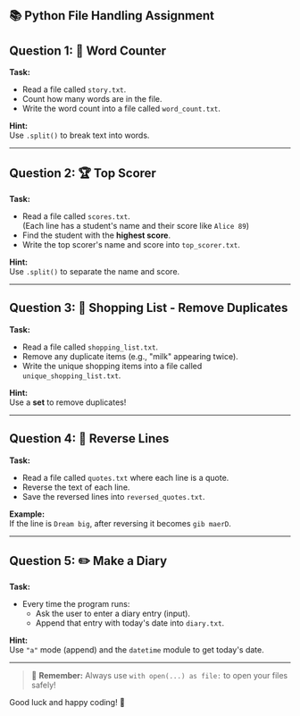 📚 Python File Handling Assignment
---

## Question 1: 🧾 Word Counter

**Task:**
- Read a file called `story.txt`.
- Count how many words are in the file.
- Write the word count into a file called `word_count.txt`.

**Hint:**  
Use `.split()` to break text into words.

---

## Question 2: 🏆 Top Scorer

**Task:**
- Read a file called `scores.txt`.  
  (Each line has a student's name and their score like `Alice 89`)
- Find the student with the **highest score**.
- Write the top scorer's name and score into `top_scorer.txt`.

**Hint:**  
Use `.split()` to separate the name and score.

---

## Question 3: 🛒 Shopping List - Remove Duplicates

**Task:**
- Read a file called `shopping_list.txt`.
- Remove any duplicate items (e.g., "milk" appearing twice).
- Write the unique shopping items into a file called `unique_shopping_list.txt`.

**Hint:**  
Use a **set** to remove duplicates!

---

## Question 4: 🔄 Reverse Lines

**Task:**
- Read a file called `quotes.txt` where each line is a quote.
- Reverse the text of each line.
- Save the reversed lines into `reversed_quotes.txt`.

**Example:**  
If the line is `Dream big`, after reversing it becomes `gib maerD`.

---

## Question 5: ✏️ Make a Diary

**Task:**
- Every time the program runs:
  - Ask the user to enter a diary entry (input).
  - Append that entry with today's date into `diary.txt`.

**Hint:**  
Use `"a"` mode (append) and the `datetime` module to get today's date.

---

> 🧠 **Remember:** Always use `with open(...) as file:` to open your files safely!

Good luck and happy coding! 🚀
